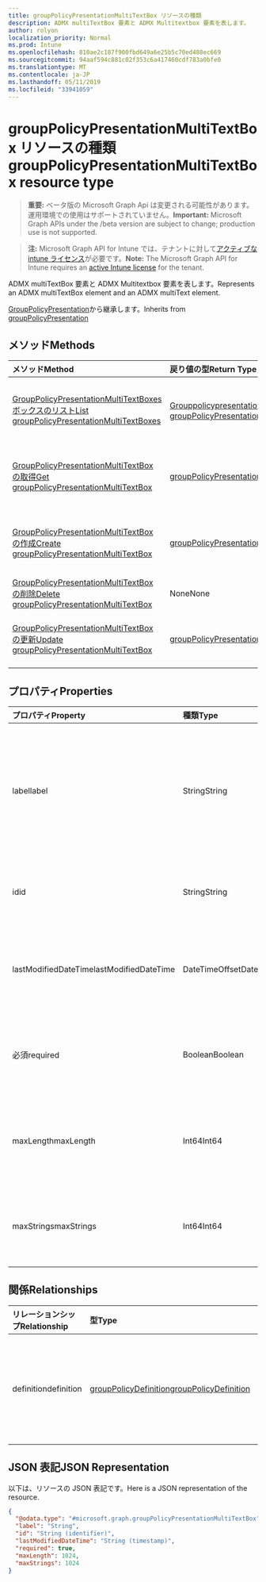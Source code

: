 ```yaml
---
title: groupPolicyPresentationMultiTextBox リソースの種類
description: ADMX multiTextBox 要素と ADMX Multitextbox 要素を表します。
author: rolyon
localization_priority: Normal
ms.prod: Intune
ms.openlocfilehash: 810ae2c187f900fbd649a6e25b5c70ed488ec669
ms.sourcegitcommit: 94aaf594c881c02f353c6a417460cdf783a0bfe0
ms.translationtype: MT
ms.contentlocale: ja-JP
ms.lasthandoff: 05/11/2019
ms.locfileid: "33941059"
---
```

# <a name="grouppolicypresentationmultitextbox-resource-type"></a><span data-ttu-id="813c7-103">groupPolicyPresentationMultiTextBox リソースの種類</span><span class="sxs-lookup"><span data-stu-id="813c7-103">groupPolicyPresentationMultiTextBox resource type</span></span>

> <span data-ttu-id="813c7-104">**重要:** ベータ版の Microsoft Graph Api は変更される可能性があります。運用環境での使用はサポートされていません。</span><span class="sxs-lookup"><span data-stu-id="813c7-104">**Important:** Microsoft Graph APIs under the /beta version are subject to change; production use is not supported.</span></span>

> <span data-ttu-id="813c7-105">**注:** Microsoft Graph API for Intune では、テナントに対して[アクティブな intune ライセンス](https://go.microsoft.com/fwlink/?linkid=839381)が必要です。</span><span class="sxs-lookup"><span data-stu-id="813c7-105">**Note:** The Microsoft Graph API for Intune requires an [active Intune license](https://go.microsoft.com/fwlink/?linkid=839381) for the tenant.</span></span>

<span data-ttu-id="813c7-106">ADMX multiTextBox 要素と ADMX Multitextbox 要素を表します。</span><span class="sxs-lookup"><span data-stu-id="813c7-106">Represents an ADMX multiTextBox element and an ADMX multiText element.</span></span>


<span data-ttu-id="813c7-107">[GroupPolicyPresentation](../resources/intune-grouppolicy-grouppolicypresentation.md)から継承します。</span><span class="sxs-lookup"><span data-stu-id="813c7-107">Inherits from [groupPolicyPresentation](../resources/intune-grouppolicy-grouppolicypresentation.md)</span></span>

## <a name="methods"></a><span data-ttu-id="813c7-108">メソッド</span><span class="sxs-lookup"><span data-stu-id="813c7-108">Methods</span></span>
|<span data-ttu-id="813c7-109">メソッド</span><span class="sxs-lookup"><span data-stu-id="813c7-109">Method</span></span>|<span data-ttu-id="813c7-110">戻り値の型</span><span class="sxs-lookup"><span data-stu-id="813c7-110">Return Type</span></span>|<span data-ttu-id="813c7-111">説明</span><span class="sxs-lookup"><span data-stu-id="813c7-111">Description</span></span>|
|:---|:---|:---|
|[<span data-ttu-id="813c7-112">GroupPolicyPresentationMultiTextBoxes ボックスのリスト</span><span class="sxs-lookup"><span data-stu-id="813c7-112">List groupPolicyPresentationMultiTextBoxes</span></span>](../api/intune-grouppolicy-grouppolicypresentationmultitextbox-list.md)|<span data-ttu-id="813c7-113">[Grouppolicypresentationmultitextbox](../resources/intune-grouppolicy-grouppolicypresentationmultitextbox.md)コレクション</span><span class="sxs-lookup"><span data-stu-id="813c7-113">[groupPolicyPresentationMultiTextBox](../resources/intune-grouppolicy-grouppolicypresentationmultitextbox.md) collection</span></span>|<span data-ttu-id="813c7-114">[Grouppolicypresentationmultitextbox](../resources/intune-grouppolicy-grouppolicypresentationmultitextbox.md)オブジェクトのプロパティとリレーションシップをリストします。</span><span class="sxs-lookup"><span data-stu-id="813c7-114">List properties and relationships of the [groupPolicyPresentationMultiTextBox](../resources/intune-grouppolicy-grouppolicypresentationmultitextbox.md) objects.</span></span>|
|[<span data-ttu-id="813c7-115">GroupPolicyPresentationMultiTextBox の取得</span><span class="sxs-lookup"><span data-stu-id="813c7-115">Get groupPolicyPresentationMultiTextBox</span></span>](../api/intune-grouppolicy-grouppolicypresentationmultitextbox-get.md)|[<span data-ttu-id="813c7-116">groupPolicyPresentationMultiTextBox</span><span class="sxs-lookup"><span data-stu-id="813c7-116">groupPolicyPresentationMultiTextBox</span></span>](../resources/intune-grouppolicy-grouppolicypresentationmultitextbox.md)|<span data-ttu-id="813c7-117">[Grouppolicypresentationmultitextbox](../resources/intune-grouppolicy-grouppolicypresentationmultitextbox.md)オブジェクトのプロパティとリレーションシップを読み取ります。</span><span class="sxs-lookup"><span data-stu-id="813c7-117">Read properties and relationships of the [groupPolicyPresentationMultiTextBox](../resources/intune-grouppolicy-grouppolicypresentationmultitextbox.md) object.</span></span>|
|[<span data-ttu-id="813c7-118">GroupPolicyPresentationMultiTextBox の作成</span><span class="sxs-lookup"><span data-stu-id="813c7-118">Create groupPolicyPresentationMultiTextBox</span></span>](../api/intune-grouppolicy-grouppolicypresentationmultitextbox-create.md)|[<span data-ttu-id="813c7-119">groupPolicyPresentationMultiTextBox</span><span class="sxs-lookup"><span data-stu-id="813c7-119">groupPolicyPresentationMultiTextBox</span></span>](../resources/intune-grouppolicy-grouppolicypresentationmultitextbox.md)|<span data-ttu-id="813c7-120">新しい[Grouppolicypresentationmultitextbox](../resources/intune-grouppolicy-grouppolicypresentationmultitextbox.md)オブジェクトを作成します。</span><span class="sxs-lookup"><span data-stu-id="813c7-120">Create a new [groupPolicyPresentationMultiTextBox](../resources/intune-grouppolicy-grouppolicypresentationmultitextbox.md) object.</span></span>|
|[<span data-ttu-id="813c7-121">GroupPolicyPresentationMultiTextBox の削除</span><span class="sxs-lookup"><span data-stu-id="813c7-121">Delete groupPolicyPresentationMultiTextBox</span></span>](../api/intune-grouppolicy-grouppolicypresentationmultitextbox-delete.md)|<span data-ttu-id="813c7-122">None</span><span class="sxs-lookup"><span data-stu-id="813c7-122">None</span></span>|<span data-ttu-id="813c7-123">[Grouppolicypresentationmultitextbox](../resources/intune-grouppolicy-grouppolicypresentationmultitextbox.md)を削除します。</span><span class="sxs-lookup"><span data-stu-id="813c7-123">Deletes a [groupPolicyPresentationMultiTextBox](../resources/intune-grouppolicy-grouppolicypresentationmultitextbox.md).</span></span>|
|[<span data-ttu-id="813c7-124">GroupPolicyPresentationMultiTextBox の更新</span><span class="sxs-lookup"><span data-stu-id="813c7-124">Update groupPolicyPresentationMultiTextBox</span></span>](../api/intune-grouppolicy-grouppolicypresentationmultitextbox-update.md)|[<span data-ttu-id="813c7-125">groupPolicyPresentationMultiTextBox</span><span class="sxs-lookup"><span data-stu-id="813c7-125">groupPolicyPresentationMultiTextBox</span></span>](../resources/intune-grouppolicy-grouppolicypresentationmultitextbox.md)|<span data-ttu-id="813c7-126">[Grouppolicypresentationmultitextbox](../resources/intune-grouppolicy-grouppolicypresentationmultitextbox.md)オブジェクトのプロパティを更新します。</span><span class="sxs-lookup"><span data-stu-id="813c7-126">Update the properties of a [groupPolicyPresentationMultiTextBox](../resources/intune-grouppolicy-grouppolicypresentationmultitextbox.md) object.</span></span>|

## <a name="properties"></a><span data-ttu-id="813c7-127">プロパティ</span><span class="sxs-lookup"><span data-stu-id="813c7-127">Properties</span></span>
|<span data-ttu-id="813c7-128">プロパティ</span><span class="sxs-lookup"><span data-stu-id="813c7-128">Property</span></span>|<span data-ttu-id="813c7-129">種類</span><span class="sxs-lookup"><span data-stu-id="813c7-129">Type</span></span>|<span data-ttu-id="813c7-130">説明</span><span class="sxs-lookup"><span data-stu-id="813c7-130">Description</span></span>|
|:---|:---|:---|
|<span data-ttu-id="813c7-131">label</span><span class="sxs-lookup"><span data-stu-id="813c7-131">label</span></span>|<span data-ttu-id="813c7-132">String</span><span class="sxs-lookup"><span data-stu-id="813c7-132">String</span></span>|<span data-ttu-id="813c7-133">任意のプレゼンテーションエンティティのローカライズされたテキストラベル。</span><span class="sxs-lookup"><span data-stu-id="813c7-133">Localized text label for any presentation entity.</span></span> <span data-ttu-id="813c7-134">既定値は空白です。</span><span class="sxs-lookup"><span data-stu-id="813c7-134">The default value is empty.</span></span> <span data-ttu-id="813c7-135">[GroupPolicyPresentation](../resources/intune-grouppolicy-grouppolicypresentation.md)から継承します。</span><span class="sxs-lookup"><span data-stu-id="813c7-135">Inherited from [groupPolicyPresentation](../resources/intune-grouppolicy-grouppolicypresentation.md)</span></span>|
|<span data-ttu-id="813c7-136">id</span><span class="sxs-lookup"><span data-stu-id="813c7-136">id</span></span>|<span data-ttu-id="813c7-137">String</span><span class="sxs-lookup"><span data-stu-id="813c7-137">String</span></span>|<span data-ttu-id="813c7-138">エンティティのキー。</span><span class="sxs-lookup"><span data-stu-id="813c7-138">Key of the entity.</span></span> <span data-ttu-id="813c7-139">[GroupPolicyPresentation](../resources/intune-grouppolicy-grouppolicypresentation.md)から継承します。</span><span class="sxs-lookup"><span data-stu-id="813c7-139">Inherited from [groupPolicyPresentation](../resources/intune-grouppolicy-grouppolicypresentation.md)</span></span>|
|<span data-ttu-id="813c7-140">lastModifiedDateTime</span><span class="sxs-lookup"><span data-stu-id="813c7-140">lastModifiedDateTime</span></span>|<span data-ttu-id="813c7-141">DateTimeOffset</span><span class="sxs-lookup"><span data-stu-id="813c7-141">DateTimeOffset</span></span>|<span data-ttu-id="813c7-142">エンティティが最後に変更された日付と時刻。</span><span class="sxs-lookup"><span data-stu-id="813c7-142">The date and time the entity was last modified.</span></span> <span data-ttu-id="813c7-143">[GroupPolicyPresentation](../resources/intune-grouppolicy-grouppolicypresentation.md)から継承します。</span><span class="sxs-lookup"><span data-stu-id="813c7-143">Inherited from [groupPolicyPresentation](../resources/intune-grouppolicy-grouppolicypresentation.md)</span></span>|
|<span data-ttu-id="813c7-144">必須</span><span class="sxs-lookup"><span data-stu-id="813c7-144">required</span></span>|<span data-ttu-id="813c7-145">Boolean</span><span class="sxs-lookup"><span data-stu-id="813c7-145">Boolean</span></span>|<span data-ttu-id="813c7-146">テキストボックスに値を入力する必要があります。</span><span class="sxs-lookup"><span data-stu-id="813c7-146">Requirement to enter a value in the text box.</span></span> <span data-ttu-id="813c7-147">既定値は False です。</span><span class="sxs-lookup"><span data-stu-id="813c7-147">Default value is false.</span></span>|
|<span data-ttu-id="813c7-148">maxLength</span><span class="sxs-lookup"><span data-stu-id="813c7-148">maxLength</span></span>|<span data-ttu-id="813c7-149">Int64</span><span class="sxs-lookup"><span data-stu-id="813c7-149">Int64</span></span>|<span data-ttu-id="813c7-150">テキストの最大文字数を指定する符号なし整数。</span><span class="sxs-lookup"><span data-stu-id="813c7-150">An unsigned integer that specifies the maximum number of text characters.</span></span> <span data-ttu-id="813c7-151">既定値は1023です。</span><span class="sxs-lookup"><span data-stu-id="813c7-151">Default value is 1023.</span></span>|
|<span data-ttu-id="813c7-152">maxStrings</span><span class="sxs-lookup"><span data-stu-id="813c7-152">maxStrings</span></span>|<span data-ttu-id="813c7-153">Int64</span><span class="sxs-lookup"><span data-stu-id="813c7-153">Int64</span></span>|<span data-ttu-id="813c7-154">文字列の最大数を指定する符号なし整数。</span><span class="sxs-lookup"><span data-stu-id="813c7-154">An unsigned integer that specifies the maximum number of strings.</span></span> <span data-ttu-id="813c7-155">既定値は 0 です。</span><span class="sxs-lookup"><span data-stu-id="813c7-155">Default value is 0.</span></span>|

## <a name="relationships"></a><span data-ttu-id="813c7-156">関係</span><span class="sxs-lookup"><span data-stu-id="813c7-156">Relationships</span></span>
|<span data-ttu-id="813c7-157">リレーションシップ</span><span class="sxs-lookup"><span data-stu-id="813c7-157">Relationship</span></span>|<span data-ttu-id="813c7-158">型</span><span class="sxs-lookup"><span data-stu-id="813c7-158">Type</span></span>|<span data-ttu-id="813c7-159">説明</span><span class="sxs-lookup"><span data-stu-id="813c7-159">Description</span></span>|
|:---|:---|:---|
|<span data-ttu-id="813c7-160">definition</span><span class="sxs-lookup"><span data-stu-id="813c7-160">definition</span></span>|[<span data-ttu-id="813c7-161">groupPolicyDefinition</span><span class="sxs-lookup"><span data-stu-id="813c7-161">groupPolicyDefinition</span></span>](../resources/intune-grouppolicy-grouppolicydefinition.md)|<span data-ttu-id="813c7-162">プレゼンテーションに関連付けられたグループポリシーの定義。</span><span class="sxs-lookup"><span data-stu-id="813c7-162">The group policy definition associated with the presentation.</span></span> <span data-ttu-id="813c7-163">[GroupPolicyPresentation](../resources/intune-grouppolicy-grouppolicypresentation.md)から継承します。</span><span class="sxs-lookup"><span data-stu-id="813c7-163">Inherited from [groupPolicyPresentation](../resources/intune-grouppolicy-grouppolicypresentation.md)</span></span>|

## <a name="json-representation"></a><span data-ttu-id="813c7-164">JSON 表記</span><span class="sxs-lookup"><span data-stu-id="813c7-164">JSON Representation</span></span>
<span data-ttu-id="813c7-165">以下は、リソースの JSON 表記です。</span><span class="sxs-lookup"><span data-stu-id="813c7-165">Here is a JSON representation of the resource.</span></span>
<!-- {
  "blockType": "resource",
  "keyProperty": "id",
  "@odata.type": "microsoft.graph.groupPolicyPresentationMultiTextBox"
}
-->
``` json
{
  "@odata.type": "#microsoft.graph.groupPolicyPresentationMultiTextBox",
  "label": "String",
  "id": "String (identifier)",
  "lastModifiedDateTime": "String (timestamp)",
  "required": true,
  "maxLength": 1024,
  "maxStrings": 1024
}
```




